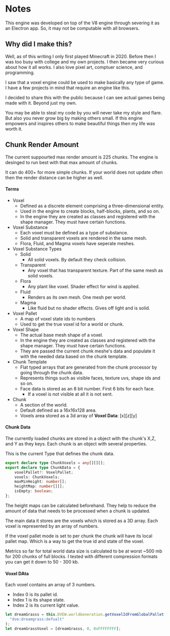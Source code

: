 # Notes

This engine was developed on top of the V8 engine through severing it as an Electron app. So, it may not be computable with all browsers.

## Why did I make this?

Well, as of this writing I only first played Minecraft in 2020. Before then I was too busy with college and my own projects. I then became very curious
about how it all works. I also love pixel art, comptuer science, and programming. 

I saw that a voxel engine could be used to make basically any type of game. I have a few projects in mind that require an engine like this.

I decided to share this with the public because I can see actual games being made with it. Beyond just my own. 

You may be able to steal my code by you will never take my style and flare. But also you never grow big by making others small. If this engine empowers and inspires others to make beautiful things then my life was worth it. 

## Chunk Render Amount

The current suppourted max render amount is 225 chunks. The engine is desinged to run best with that max amount of chunks. 

It can do 400+ for more simple chunks. If your world does not update often then the render distance can be higher as well.

#### Terms
- Voxel
  - Defined as a discrete element comprising a three-dimensional entity.
  - Used in the engine to create blocks, half-blocks, plants, and so on.
  - In the engine they are created as classes and registered with the shape manager. They must have certain functions.
- Voxel Substance
  - Each voxel must be defined as a type of substance. 
  - Solid and transparent voxels are rendered in the same mesh. 
  - Flora, Fluid, and Magma voxels have seperate meshes. 
- Voxel Substance Types
  - Solid
    - All solid voxels. By default they check collision. 
  - Transparent
    - Any voxel that has transparent texture. Part of the same mesh as solid voxels. 
  - Flora
    - Any plant like voxel. Shader effect for wind is applied.
  - Fluid
    - Renders as its own mesh. One mesh per world.
  - Magma
    - Like fluid but no shader effects. Gives off light and is solid.
- Voxel Pallet
  - A map of voxel state ids to numbers
  - Used to get the true voxel id for a world or chunk. 
- Voxel Shape
  - The actual base mesh shape of a voxel. 
  - In the engine they are created as classes and registered with the shape manager. They must have certain functions.
  - They are passed the current chunk meshe's data and populate it with the needed data based on the 
  chunk template.
- Chunk Template
  - Flat typed arrays that are generated from the chunk processor by going through the chunk data.
  - Represents things such as visible faces, texture uvs, shape ids and so on. 
  - Face data is stored as an 8 bit number. First 6 bits for each face.
    - If a voxel is not visible at all it is not sent. 
- Chunk
  - A section of the world. 
  - Default defined as a 16x16x128 area. 
  - Voxels area stored as a 3d array of **Voxel Data**: \[x\]\[z\]\[y\]


#### Chunk Data
The currently loaded chunks are stored in a object with the chunk's X,Z, and Y as they keys. Each chunk is an object with several properties. 

This is the current Type that defines the chunk data.
```ts
export declare type ChunkVoxels = any[][][];
export declare type ChunkData = {
    voxelPallet?: VoxelPallet;
    voxels: ChunkVoxels;
    maxMinHeight: number[];
    heightMap: number[][];
    isEmpty: boolean;
};
```
The height maps can be calculated beforehand. They help to reduce the amount of data that needs to be processed when a chunk is updated.

The main data it stores are the voxels which is stored as a 3D array. Each voxel is represented by an array of numbers. 

If the voxel pallet mode is set to per chunk the chunk will have its local pallet map. Which is a way to get the true id and state of the voxel. 

Metrics so far for total world data size is calculated to be at worst ~500 mb for 200 chunks of full blocks. I tested with different compression formats you can get it down to 50 - 300 kb.

#### Voxel DAta
 Each voxel contains an array of 3 numbers. 
  - Index 0 is its pallet id.
  - Index 1 is its shape state.
  - Index 2 is its current light value.

```ts
let dreamGrasss = this.DVEW.worldGeneration.getVoxelIdFromGlobalPallet(
  "dve:dreamgrass:defualt"
);
let dreamGrassVoxel = [dreamGrasss, 0, 0xFFFFFFFF];
```
 





